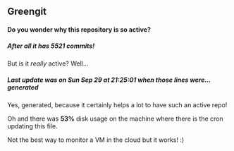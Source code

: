 ## Greengit

#### Do you wonder why this repository is so active?

##### After all it has 5521 commits!

But is it *really* active? Well...

##### Last update was on Sun Sep 29 at 21:25:01 when those lines were... generated

Yes, generated, because it certainly helps a lot to have such an active repo!

Oh and there was **53%** disk usage on the machine
where there is the cron updating this file.

Not the best way to monitor a VM in the cloud but it works! :)
